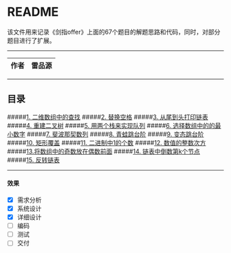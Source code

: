README
===========================
该文件用来记录《剑指offer》上面的67个题目的解题思路和代码，同时，对部分题目进行了扩展。
****

|作者|雷品源|
|---|---

****
## 目录
#####[1. 二维数组中的查找](https://github.com/leipinyuan/Sword/blob/master/src/sword/test1.java)
#####[2. 替换空格](https://github.com/leipinyuan/Sword/blob/master/src/sword/test2.java)
#####[3. 从尾到头打印链表](https://github.com/leipinyuan/Sword/blob/master/src/sword/test3.java)
#####[4. 重建二叉树](https://github.com/leipinyuan/Sword/blob/master/src/sword/test4.java)
#####[5. 用两个栈来实现队列](https://github.com/leipinyuan/Sword/blob/master/src/sword/test5.java)
#####[6. 选择数组中的的最小数字](https://github.com/leipinyuan/Sword/blob/master/src/sword/test6.java)
#####[7. 斐波那契数列](https://github.com/leipinyuan/Sword/blob/master/src/sword/test7.java)
#####[8. 青蛙跳台阶](https://github.com/leipinyuan/Sword/blob/master/src/sword/test8.java)
#####[9. 变态跳台阶](https://github.com/leipinyuan/Sword/blob/master/src/sword/test9.java)
#####[10. 矩形覆盖](https://github.com/leipinyuan/Sword/blob/master/src/sword/test10.java)
#####[11. 二进制中1的个数](https://github.com/leipinyuan/Sword/blob/master/src/sword/test11.java)
#####[12. 数值的整数次方](https://github.com/leipinyuan/Sword/blob/master/src/sword/test12.java)
#####[13.将数组中的奇数放在偶数前面](https://github.com/leipinyuan/Sword/blob/master/src/sword/test13.java)
#####[14. 链表中倒数第k个节点](https://github.com/leipinyuan/Sword/blob/master/src/sword/test14.java)
#####[15. 反转链表](https://github.com/leipinyuan/Sword/blob/master/src/sword/test15.java)
****
#### 效果

- [x] 需求分析
- [x] 系统设计
- [x] 详细设计
- [ ] 编码
- [ ] 测试
- [ ] 交付
